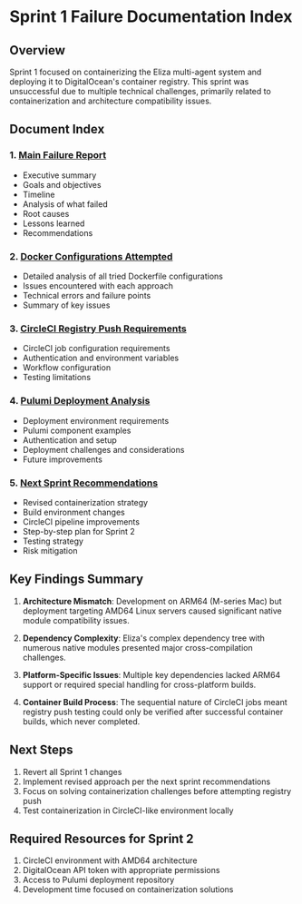 # Sprint 1 Failure Documentation Index

## Overview

Sprint 1 focused on containerizing the Eliza multi-agent system and deploying it to DigitalOcean's container registry. This sprint was unsuccessful due to multiple technical challenges, primarily related to containerization and architecture compatibility issues.

## Document Index

### 1. [Main Failure Report](./README.md)
   * Executive summary
   * Goals and objectives
   * Timeline
   * Analysis of what failed
   * Root causes
   * Lessons learned
   * Recommendations

### 2. [Docker Configurations Attempted](./docker-configurations.md)
   * Detailed analysis of all tried Dockerfile configurations
   * Issues encountered with each approach
   * Technical errors and failure points
   * Summary of key issues

### 3. [CircleCI Registry Push Requirements](./circleci-registry-push.md)
   * CircleCI job configuration requirements
   * Authentication and environment variables
   * Workflow configuration
   * Testing limitations

### 4. [Pulumi Deployment Analysis](./pulumi-deployment-analysis.md)
   * Deployment environment requirements
   * Pulumi component examples
   * Authentication and setup
   * Deployment challenges and considerations
   * Future improvements

### 5. [Next Sprint Recommendations](./next-sprint-recommendations.md)
   * Revised containerization strategy
   * Build environment changes
   * CircleCI pipeline improvements
   * Step-by-step plan for Sprint 2
   * Testing strategy
   * Risk mitigation

## Key Findings Summary

1. **Architecture Mismatch**: Development on ARM64 (M-series Mac) but deployment targeting AMD64 Linux servers caused significant native module compatibility issues.

2. **Dependency Complexity**: Eliza's complex dependency tree with numerous native modules presented major cross-compilation challenges.

3. **Platform-Specific Issues**: Multiple key dependencies lacked ARM64 support or required special handling for cross-platform builds.

4. **Container Build Process**: The sequential nature of CircleCI jobs meant registry push testing could only be verified after successful container builds, which never completed.

## Next Steps

1. Revert all Sprint 1 changes
2. Implement revised approach per the next sprint recommendations
3. Focus on solving containerization challenges before attempting registry push
4. Test containerization in CircleCI-like environment locally

## Required Resources for Sprint 2

1. CircleCI environment with AMD64 architecture
2. DigitalOcean API token with appropriate permissions
3. Access to Pulumi deployment repository
4. Development time focused on containerization solutions 